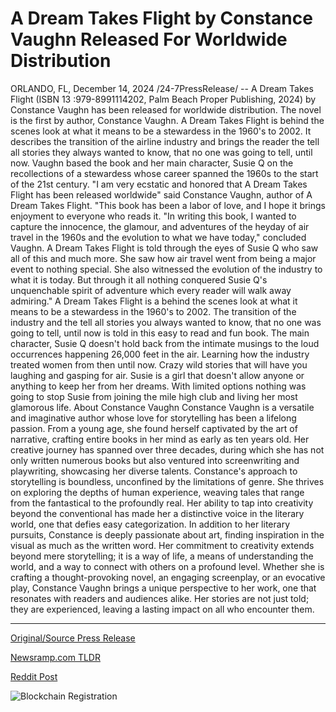 # A Dream Takes Flight by Constance Vaughn Released For Worldwide Distribution

ORLANDO, FL, December 14, 2024 /24-7PressRelease/ -- A Dream Takes Flight (ISBN 13 :979-8991114202, Palm Beach Proper Publishing, 2024) by Constance Vaughn has been released for worldwide distribution. The novel is the first by author, Constance Vaughn. A Dream Takes Flight is behind the scenes look at what it means to be a stewardess in the 1960's to 2002. It describes the transition of the airline industry and brings the reader the tell all stories they always wanted to know, that no one was going to tell, until now. Vaughn based the book and her main character, Susie Q on the recollections of a stewardess whose career spanned the 1960s to the start of the 21st century.  "I am very ecstatic and honored that A Dream Takes Flight has been released worldwide" said Constance Vaughn, author of A Dream Takes Flight. "This book has been a labor of love, and I hope it brings enjoyment to everyone who reads it.  "In writing this book, I wanted to capture the innocence, the glamour, and adventures of the heyday of air travel in the 1960s and the evolution to what we have today," concluded Vaughn. A Dream Takes Flight is told through the eyes of Susie Q who saw all of this and much more. She saw how air travel went from being a major event to nothing special. She also witnessed the evolution of the industry to what it is today. But through it all nothing conquered Susie Q's unquenchable spirit of adventure which every reader will walk away admiring."  A Dream Takes Flight is a behind the scenes look at what it means to be a stewardess in the 1960's to 2002. The transition of the industry and the tell all stories you always wanted to know, that no one was going to tell, until now is told in this easy to read and fun book. The main character, Susie Q doesn't hold back from the intimate musings to the loud occurrences happening 26,000 feet in the air. Learning how the industry treated women from then until now. Crazy wild stories that will have you laughing and gasping for air. Susie is a girl that doesn't allow anyone or anything to keep her from her dreams. With limited options nothing was going to stop Susie from joining the mile high club and living her most glamorous life.  About Constance Vaughn  Constance Vaughn is a versatile and imaginative author whose love for storytelling has been a lifelong passion. From a young age, she found herself captivated by the art of narrative, crafting entire books in her mind as early as ten years old. Her creative journey has spanned over three decades, during which she has not only written numerous books but also ventured into screenwriting and playwriting, showcasing her diverse talents.  Constance's approach to storytelling is boundless, unconfined by the limitations of genre. She thrives on exploring the depths of human experience, weaving tales that range from the fantastical to the profoundly real. Her ability to tap into creativity beyond the conventional has made her a distinctive voice in the literary world, one that defies easy categorization.  In addition to her literary pursuits, Constance is deeply passionate about art, finding inspiration in the visual as much as the written word. Her commitment to creativity extends beyond mere storytelling; it is a way of life, a means of understanding the world, and a way to connect with others on a profound level.  Whether she is crafting a thought-provoking novel, an engaging screenplay, or an evocative play, Constance Vaughn brings a unique perspective to her work, one that resonates with readers and audiences alike. Her stories are not just told; they are experienced, leaving a lasting impact on all who encounter them. 

---

[Original/Source Press Release](https://www.24-7pressrelease.com/press-release/517070/a-dream-takes-flight-by-constance-vaughn-released-for-worldwide-distribution)
                    

[Newsramp.com TLDR](https://newsramp.com/curated-news/new-release-a-dream-takes-flight-by-constance-vaughn/fa8e05d92147aaf1c77b3e3202cdd268) 

 



[Reddit Post](https://www.reddit.com/r/BookNews/comments/1hghf2c/new_release_a_dream_takes_flight_by_constance/) 



![Blockchain Registration](https://cdn.newsramp.app/24-7PressRelease/qrcode/2412/17/pineHVAI.webp)